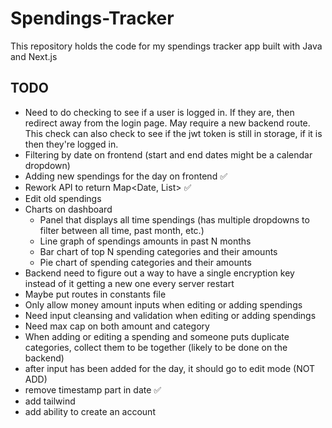 # Spendings-Tracker
This repository holds the code for my spendings tracker app built with Java and Next.js


## TODO
- Need to do checking to see if a user is logged in. If they are, then redirect away from the login page. May require a new backend route. This check can also check to see if the jwt token is still in storage, if it is then they're logged in.
- Filtering by date on frontend (start and end dates might be a calendar dropdown)
- Adding new spendings for the day on frontend ✅
- Rework API to return Map<Date, List<Spending>> ✅
- Edit old spendings
- Charts on dashboard
    - Panel that displays all time spendings (has multiple dropdowns to filter between all time, past month, etc.)
    - Line graph of spendings amounts in past N months
    - Bar chart of top N spending categories and their amounts
    - Pie chart of spending categories and their amounts
- Backend need to figure out a way to have a single encryption key instead of it getting a new one every server restart
- Maybe put routes in constants file
- Only allow money amount inputs when editing or adding spendings
- Need input cleansing and validation when editing or adding spendings
- Need max cap on both amount and category
- When adding or editing a spending and someone puts duplicate categories, collect them to be together (likely to be done on the backend)
- after input has been added for the day, it should go to edit mode (NOT ADD)
- remove timestamp part in date ✅
- add tailwind
- add ability to create an account 
